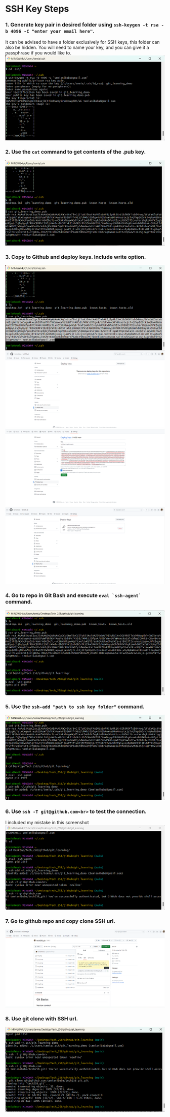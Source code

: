 # SSH Key Steps
### 1. Generate key pair in desired folder using `ssh-keygen -t rsa -b 4096 -C "enter your email here"`.<br>
It can be advised to have a folder exclusively for SSH keys, this folder can also be hidden. You will need to name your key, and you can give it a passphrase if you would like to.<br>
![img.png](images%2Fimg.png)<br>


### 2. Use the `cat` command to get contents of the **.pub key**.<br>
![img_1.png](images%2Fimg_1.png)<br>


### 3. Copy to Github and deploy keys. **Include write option**.<br>
![img_3.png](images%2Fimg_3.png)<br>![img_4.png](images%2Fimg_4.png)<br>![img_9.png](images%2Fimg_9.png)<br>![img_10.png](images%2Fimg_10.png)
### 4. Go to repo in Git Bash and execute ```eval `ssh-agent` ```command. <br>
![img_11.png](images%2Fimg_11.png)<br>
### 5. Use the `ssh-add "path to ssh key folder"` command.<br>
![img_12.png](images%2Fimg_12.png)<br> 
### 6. Use `ssh -T git@github.com<br>` to test the connection. <br>
I included my mistake in this screenshot
![img_13.png](images%2Fimg_13.png)<br>
### 7. Go to github repo and copy clone SSH url.<br>
![img_14.png](images%2Fimg_14.png)<br>
### 8. Use git clone with SSH url.<br>
![img_15.png](images%2Fimg_15.png)<br>